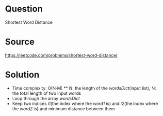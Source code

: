 # Question
Shortest Word Distance

# Source
https://leetcode.com/problems/shortest-word-distance/

# Solution
- Time complexity: O(N⋅M) ** N: the length of the *wordsDict*(input list), N: the total length of two input words
- Loop through the array *wordsDict*
- Keep two indices *i1*(the index where the *word1* is) and *i2*(the index where the *word2* is) and minimum distance between them